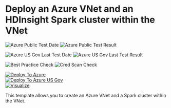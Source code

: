 # Deploy an Azure VNet and an HDInsight Spark cluster within the VNet

![Azure Public Test Date](https://azurequickstartsservice.blob.core.windows.net/badges/101-hdinsight-spark-linux-vnet/PublicLastTestDate.svg)
![Azure Public Test Result](https://azurequickstartsservice.blob.core.windows.net/badges/101-hdinsight-spark-linux-vnet/PublicDeployment.svg)

![Azure US Gov Last Test Date](https://azurequickstartsservice.blob.core.windows.net/badges/101-hdinsight-spark-linux-vnet/FairfaxLastTestDate.svg)
![Azure US Gov Last Test Result](https://azurequickstartsservice.blob.core.windows.net/badges/101-hdinsight-spark-linux-vnet/FairfaxDeployment.svg)

![Best Practice Check](https://azurequickstartsservice.blob.core.windows.net/badges/101-hdinsight-spark-linux-vnet/BestPracticeResult.svg)
![Cred Scan Check](https://azurequickstartsservice.blob.core.windows.net/badges/101-hdinsight-spark-linux-vnet/CredScanResult.svg)

[![Deploy To Azure](https://raw.githubusercontent.com/fathym-it/azure-quickstart-templates/master/1-CONTRIBUTION-GUIDE/images/deploytoazure.svg?sanitize=true)](https://portal.azure.com/#create/Microsoft.Template/uri/https%3A%2F%2Fraw.githubusercontent.com%2Ffathym-it%2Fazure-quickstart-templates%2Fmaster%2F101-hdinsight-spark-linux-vnet%2Fazuredeploy.json)  
[![Deploy To Azure US Gov](https://raw.githubusercontent.com/fathym-it/azure-quickstart-templates/master/1-CONTRIBUTION-GUIDE/images/deploytoazuregov.svg?sanitize=true)](https://portal.azure.us/#create/Microsoft.Template/uri/https%3A%2F%2Fraw.githubusercontent.com%2Ffathym-it%2Fazure-quickstart-templates%2Fmaster%2F101-hdinsight-spark-linux-vnet%2Fazuredeploy.json)  
[![Visualize](https://raw.githubusercontent.com/fathym-it/azure-quickstart-templates/master/1-CONTRIBUTION-GUIDE/images/visualizebutton.svg?sanitize=true)](http://armviz.io/#/?load=https%3A%2F%2Fraw.githubusercontent.com%2Ffathym-it%2Fazure-quickstart-templates%2Fmaster%2F101-hdinsight-spark-linux-vnet%2Fazuredeploy.json)

This template allows you to create an Azure VNet and a Spark cluster within the VNet. 
